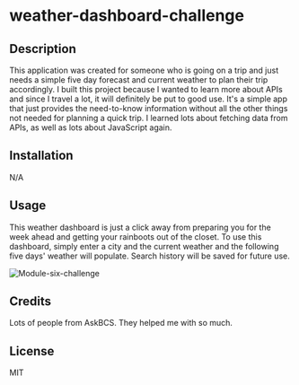 # weather-dashboard-challenge

## Description

This application was created for someone who is going on a trip and just needs a simple five day forecast and current weather to plan their trip accordingly. I built this project because I wanted to learn more about APIs and since I travel a lot, it will definitely be put to good use. It's a simple app that just provides the need-to-know information without all the other things not needed for planning a quick trip. I learned lots about fetching data from APIs, as well as lots about JavaScript again.

## Installation

N/A

## Usage

This weather dashboard is just a click away from preparing you for the week ahead and getting your rainboots out of the closet. To use this dashboard, simply enter a city and the current weather and the following five days' weather will populate. Search history will be saved for future use.


![Module-six-challenge](https://github.com/MarinaA01/weather-dashboard-challenge/assets/68477249/5b811283-fb78-4f90-b102-d2978dbdf2c5)



## Credits

Lots of people from AskBCS. They helped me with so much.

## License

MIT
